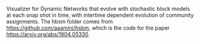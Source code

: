 Visualizer for Dynamic Networks that evolve with stochastic block models at each snap shot in time, with intertime dependent evolution of community assignments.
The hbsm folder comes from https://github.com/aaamini/hsbm, which is the code for the paper https://arxiv.org/abs/1904.05330.
